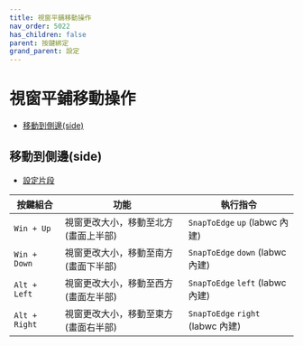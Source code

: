 ```yaml
---
title: 視窗平鋪移動操作
nav_order: 5022
has_children: false
parent: 按鍵綁定
grand_parent: 設定
---
```



# 視窗平鋪移動操作

* [移動到側邊(side)](#移動到側邊side)




## 移動到側邊(side)

* [設定片段](https://github.com/samwhelp/fedora-labwc-adjustment/blob/main/prototype/main/labwc-config/Main/asset/overlay/etc/skel/.config/labwc/rc.xml#L247-L258)

| 按鍵組合          | 功能           | 執行指令              |
| ----------------- | -------------- | ---------------------------- |
| `Win + Up` | 視窗更改大小，移動至北方(畫面上半部) | `SnapToEdge` `up` (labwc 內建) |
| `Win + Down` | 視窗更改大小，移動至南方(畫面下半部)  | `SnapToEdge` `down` (labwc 內建) |
| `Alt + Left` | 視窗更改大小，移動至西方(畫面左半部) | `SnapToEdge` `left` (labwc 內建) |
| `Alt + Right` | 視窗更改大小，移動至東方(畫面右半部) | `SnapToEdge` `right` (labwc 內建) |

